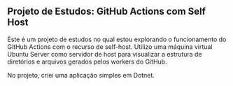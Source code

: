 ## Projeto de Estudos: GitHub Actions com Self Host

Este é um projeto de estudos no qual estou explorando o funcionamento do GitHub Actions com o recurso de self-host. Utilizo uma máquina virtual Ubuntu Server como servidor de host para visualizar a estrutura de diretórios e arquivos gerados pelos workers do GitHub. 

No projeto, criei uma aplicação simples em Dotnet. 
